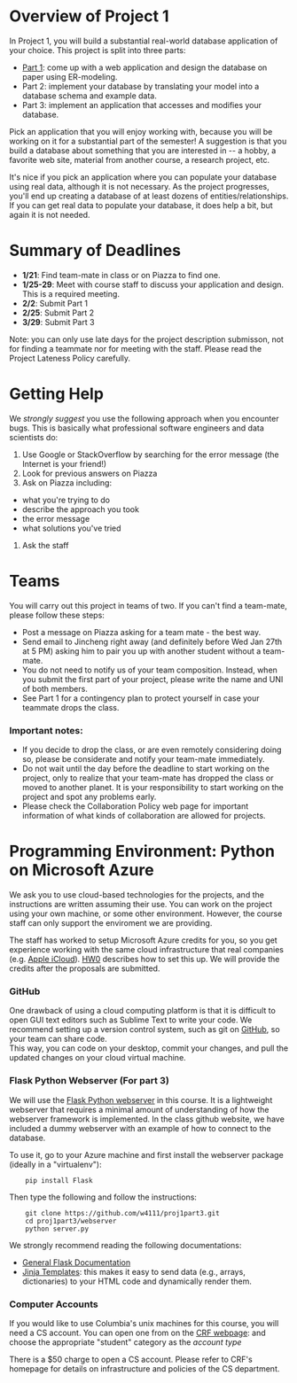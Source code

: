 # Overview of Project 1

In Project 1, you will build a substantial real-world database application of your choice. 
This project is split into three parts:

* [Part 1](./part1.md): come up with a web application and design the database on paper using ER-modeling.
* Part 2: implement your database by translating your model into a database schema and example data.
* Part 3: implement an application that accesses and modifies your database.

Pick an application that you will enjoy working with, because you will be working on it for a substantial part of the semester! 
A suggestion is that you build a database about something that you are interested in
-- a hobby, a favorite web site, material from another course, a research project, etc. 

It's nice if you pick an application where you can populate your database using real data, although it is not necessary.
As the project progresses, you'll end up creating a database of at least dozens of entities/relationships. 
If you can get real data to populate your database, it does help a bit, but again it is not needed. 


# Summary of Deadlines

* **1/21**: Find team-mate in class or on Piazza to find one.
* **1/25-29**: Meet with course staff to discuss your application and design.  This is a required meeting.
* **2/2**: Submit Part 1
* **2/25**: Submit Part 2
* **3/29**: Submit Part 3

Note: you can only use late days for the project description submisson, not for finding a teammate nor for meeting with the staff. Please read the Project Lateness Policy carefully. 


# Getting Help

We _strongly suggest_ you use the following approach when you encounter bugs.  This is basically what
professional software engineers and data scientists do:

1. Use Google or StackOverflow by searching for the error message (the Internet is your friend!)
1. Look for previous answers on Piazza
1. Ask on Piazza including:
  * what you're trying to do
  * describe the approach you took
  * the error message
  * what solutions you've tried
1. Ask the staff


# Teams

You will carry out this project in teams of two. If you can't find a team-mate, please follow these steps:

* Post a message on Piazza asking for a team mate - the best way.
* Send email to Jincheng right away (and definitely before Wed Jan 27th at 5 PM) asking him to pair you up with another student without a team-mate.
* You do not need to notify us of your team composition. 
  Instead, when you submit the first part of your project, please write the name and UNI of both members.
* See Part 1 for a contingency plan to protect yourself in case your teammate drops the class.


### Important notes:

* If you decide to drop the class, or are even remotely considering doing so, please be considerate and notify your team-mate immediately.
* Do not wait until the day before the deadline to start working on the project, only to realize that your team-mate has dropped the class or moved to another planet. It is your responsibility to start working on the project and spot any problems early.
* Please check the Collaboration Policy web page for important information of what kinds of collaboration are allowed for projects.


# Programming Environment: Python on Microsoft Azure

We ask you to use cloud-based technologies for the projects, and the instructions are written
assuming their use. You can work on the project using your own machine, or some other environment.
However, the course staff can only support the enviroment we are providing.

The staff has worked to setup Microsoft Azure credits for you, so you get experience working
with the same cloud infrastructure that real companies (e.g. [Apple iCloud](http://www.theregister.co.uk/2011/09/02/icloud_runs_on_microsoft_azure_and_amazon/)). [HW0](https://github.com/w4111/hw0) describes how to set this up. We will provide the credits after the proposals are submitted.


### GitHub

One drawback of using a cloud computing platform is that it is difficult to open GUI text editors
such as Sublime Text to write your code.  We recommend setting up a version control system, 
such as git on [GitHub](http://www.github.com), so your team can share code.  
This way, you can code on your desktop, commit your changes, and pull the updated changes on your 
cloud virtual machine.

### Flask Python Webserver (For part 3)

We will use the [Flask Python webserver](http://flask.pocoo.org/) in this course.
It is a lightweight webserver that requires a minimal amount of understanding of how the webserver framework is implemented.
In the class github website, we have included a dummy webserver with an example of how to connect to the database.


To use it, go to your Azure machine and first install the webserver package (ideally in a "virtualenv"):

        pip install Flask

Then type the following and follow the instructions:

        git clone https://github.com/w4111/proj1part3.git
        cd proj1part3/webserver
        python server.py

We strongly recommend reading the following documentations:

* [General Flask Documentation](http://flask.pocoo.org/)
* [Jinja Templates](http://jinja.pocoo.org/docs/dev/templates/): this makes it easy to send data (e.g., arrays, dictionaries) 
  to your HTML code and dynamically render them.


### Computer Accounts

If you would like to use Columbia's unix machines for this course, you will
need a CS account.  You can open one from on the [CRF webpage](https://www.cs.columbia.edu/~crf/accounts/cs.html):
and choose the appropriate "student" category as the _account type_

There is a $50 charge to open a CS account. 
Please refer to CRF's homepage for details on infrastructure and policies of the CS department.
